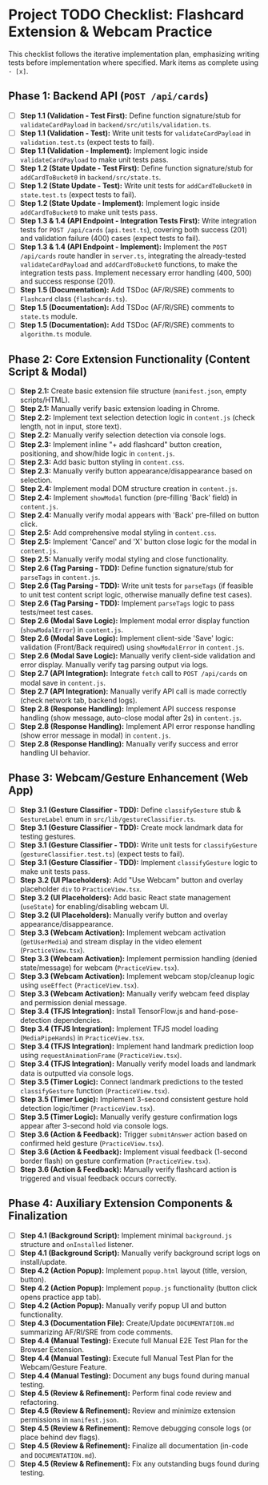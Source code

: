 # Project TODO Checklist: Flashcard Extension & Webcam Practice

This checklist follows the iterative implementation plan, emphasizing writing tests before implementation where specified. Mark items as complete using `- [x]`.

## Phase 1: Backend API (`POST /api/cards`)

- [ ] **Step 1.1 (Validation - Test First):** Define function signature/stub for `validateCardPayload` in `backend/src/utils/validation.ts`.
- [ ] **Step 1.1 (Validation - Test):** Write unit tests for `validateCardPayload` in `validation.test.ts` (expect tests to fail).
- [ ] **Step 1.1 (Validation - Implement):** Implement logic inside `validateCardPayload` to make unit tests pass.
- [ ] **Step 1.2 (State Update - Test First):** Define function signature/stub for `addCardToBucket0` in `backend/src/state.ts`.
- [ ] **Step 1.2 (State Update - Test):** Write unit tests for `addCardToBucket0` in `state.test.ts` (expect tests to fail).
- [ ] **Step 1.2 (State Update - Implement):** Implement logic inside `addCardToBucket0` to make unit tests pass.
- [ ] **Step 1.3 & 1.4 (API Endpoint - Integration Tests First):** Write integration tests for `POST /api/cards` (`api.test.ts`), covering both success (201) and validation failure (400) cases (expect tests to fail).
- [ ] **Step 1.3 & 1.4 (API Endpoint - Implement):** Implement the `POST /api/cards` route handler in `server.ts`, integrating the already-tested `validateCardPayload` and `addCardToBucket0` functions, to make the integration tests pass. Implement necessary error handling (400, 500) and success response (201).
- [ ] **Step 1.5 (Documentation):** Add TSDoc (AF/RI/SRE) comments to `Flashcard` class (`flashcards.ts`).
- [ ] **Step 1.5 (Documentation):** Add TSDoc (AF/RI/SRE) comments to `state.ts` module.
- [ ] **Step 1.5 (Documentation):** Add TSDoc (AF/RI/SRE) comments to `algorithm.ts` module.

## Phase 2: Core Extension Functionality (Content Script & Modal)

- [ ] **Step 2.1:** Create basic extension file structure (`manifest.json`, empty scripts/HTML).
- [ ] **Step 2.1:** Manually verify basic extension loading in Chrome.
- [ ] **Step 2.2:** Implement text selection detection logic in `content.js` (check length, not in input, store text).
- [ ] **Step 2.2:** Manually verify selection detection via console logs.
- [ ] **Step 2.3:** Implement inline "+ add flashcard" button creation, positioning, and show/hide logic in `content.js`.
- [ ] **Step 2.3:** Add basic button styling in `content.css`.
- [ ] **Step 2.3:** Manually verify button appearance/disappearance based on selection.
- [ ] **Step 2.4:** Implement modal DOM structure creation in `content.js`.
- [ ] **Step 2.4:** Implement `showModal` function (pre-filling 'Back' field) in `content.js`.
- [ ] **Step 2.4:** Manually verify modal appears with 'Back' pre-filled on button click.
- [ ] **Step 2.5:** Add comprehensive modal styling in `content.css`.
- [ ] **Step 2.5:** Implement 'Cancel' and 'X' button close logic for the modal in `content.js`.
- [ ] **Step 2.5:** Manually verify modal styling and close functionality.
- [ ] **Step 2.6 (Tag Parsing - TDD):** Define function signature/stub for `parseTags` in `content.js`.
- [ ] **Step 2.6 (Tag Parsing - TDD):** Write unit tests for `parseTags` (if feasible to unit test content script logic, otherwise manually define test cases).
- [ ] **Step 2.6 (Tag Parsing - TDD):** Implement `parseTags` logic to pass tests/meet test cases.
- [ ] **Step 2.6 (Modal Save Logic):** Implement modal error display function (`showModalError`) in `content.js`.
- [ ] **Step 2.6 (Modal Save Logic):** Implement client-side 'Save' logic: validation (Front/Back required) using `showModalError` in `content.js`.
- [ ] **Step 2.6 (Modal Save Logic):** Manually verify client-side validation and error display. Manually verify tag parsing output via logs.
- [ ] **Step 2.7 (API Integration):** Integrate `fetch` call to `POST /api/cards` on modal save in `content.js`.
- [ ] **Step 2.7 (API Integration):** Manually verify API call is made correctly (check network tab, backend logs).
- [ ] **Step 2.8 (Response Handling):** Implement API success response handling (show message, auto-close modal after 2s) in `content.js`.
- [ ] **Step 2.8 (Response Handling):** Implement API error response handling (show error message in modal) in `content.js`.
- [ ] **Step 2.8 (Response Handling):** Manually verify success and error handling UI behavior.

## Phase 3: Webcam/Gesture Enhancement (Web App)

- [ ] **Step 3.1 (Gesture Classifier - TDD):** Define `classifyGesture` stub & `GestureLabel` enum in `src/lib/gestureClassifier.ts`.
- [ ] **Step 3.1 (Gesture Classifier - TDD):** Create mock landmark data for testing gestures.
- [ ] **Step 3.1 (Gesture Classifier - TDD):** Write unit tests for `classifyGesture` (`gestureClassifier.test.ts`) (expect tests to fail).
- [ ] **Step 3.1 (Gesture Classifier - TDD):** Implement `classifyGesture` logic to make unit tests pass.
- [ ] **Step 3.2 (UI Placeholders):** Add "Use Webcam" button and overlay placeholder `div` to `PracticeView.tsx`.
- [ ] **Step 3.2 (UI Placeholders):** Add basic React state management (`useState`) for enabling/disabling webcam UI.
- [ ] **Step 3.2 (UI Placeholders):** Manually verify button and overlay appearance/disappearance.
- [ ] **Step 3.3 (Webcam Activation):** Implement webcam activation (`getUserMedia`) and stream display in the video element (`PracticeView.tsx`).
- [ ] **Step 3.3 (Webcam Activation):** Implement permission handling (denied state/message) for webcam (`PracticeView.tsx`).
- [ ] **Step 3.3 (Webcam Activation):** Implement webcam stop/cleanup logic using `useEffect` (`PracticeView.tsx`).
- [ ] **Step 3.3 (Webcam Activation):** Manually verify webcam feed display and permission denial message.
- [ ] **Step 3.4 (TFJS Integration):** Install TensorFlow.js and hand-pose-detection dependencies.
- [ ] **Step 3.4 (TFJS Integration):** Implement TFJS model loading (`MediaPipeHands`) in `PracticeView.tsx`.
- [ ] **Step 3.4 (TFJS Integration):** Implement hand landmark prediction loop using `requestAnimationFrame` (`PracticeView.tsx`).
- [ ] **Step 3.4 (TFJS Integration):** Manually verify model loads and landmark data is outputted via console logs.
- [ ] **Step 3.5 (Timer Logic):** Connect landmark predictions to the tested `classifyGesture` function (`PracticeView.tsx`).
- [ ] **Step 3.5 (Timer Logic):** Implement 3-second consistent gesture hold detection logic/timer (`PracticeView.tsx`).
- [ ] **Step 3.5 (Timer Logic):** Manually verify gesture confirmation logs appear after 3-second hold via console logs.
- [ ] **Step 3.6 (Action & Feedback):** Trigger `submitAnswer` action based on confirmed held gesture (`PracticeView.tsx`).
- [ ] **Step 3.6 (Action & Feedback):** Implement visual feedback (1-second border flash) on gesture confirmation (`PracticeView.tsx`).
- [ ] **Step 3.6 (Action & Feedback):** Manually verify flashcard action is triggered and visual feedback occurs correctly.

## Phase 4: Auxiliary Extension Components & Finalization

- [ ] **Step 4.1 (Background Script):** Implement minimal `background.js` structure and `onInstalled` listener.
- [ ] **Step 4.1 (Background Script):** Manually verify background script logs on install/update.
- [ ] **Step 4.2 (Action Popup):** Implement `popup.html` layout (title, version, button).
- [ ] **Step 4.2 (Action Popup):** Implement `popup.js` functionality (button click opens practice app tab).
- [ ] **Step 4.2 (Action Popup):** Manually verify popup UI and button functionality.
- [ ] **Step 4.3 (Documentation File):** Create/Update `DOCUMENTATION.md` summarizing AF/RI/SRE from code comments.
- [ ] **Step 4.4 (Manual Testing):** Execute full Manual E2E Test Plan for the Browser Extension.
- [ ] **Step 4.4 (Manual Testing):** Execute full Manual Test Plan for the Webcam/Gesture Feature.
- [ ] **Step 4.4 (Manual Testing):** Document any bugs found during manual testing.
- [ ] **Step 4.5 (Review & Refinement):** Perform final code review and refactoring.
- [ ] **Step 4.5 (Review & Refinement):** Review and minimize extension permissions in `manifest.json`.
- [ ] **Step 4.5 (Review & Refinement):** Remove debugging console logs (or place behind dev flags).
- [ ] **Step 4.5 (Review & Refinement):** Finalize all documentation (in-code and `DOCUMENTATION.md`).
- [ ] **Step 4.5 (Review & Refinement):** Fix any outstanding bugs found during testing.

